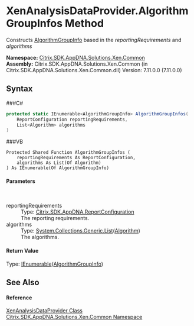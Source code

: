 # XenAnalysisDataProvider.AlgorithmGroupInfos Method 
 

Constructs <a href="T_Citrix_SDK_AppDNA_Reporting_AlgorithmGroupInfo">AlgorithmGroupInfo</a> based in the *reportingRequirements* and *algorithms*

**Namespace:**&nbsp;<a href="N_Citrix_SDK_AppDNA_Solutions_Xen_Common">Citrix.SDK.AppDNA.Solutions.Xen.Common</a><br />**Assembly:**&nbsp;Citrix.SDK.AppDNA.Solutions.Xen.Common (in Citrix.SDK.AppDNA.Solutions.Xen.Common.dll) Version: 7.11.0.0 (7.11.0.0)

## Syntax

###C#
```csharp
protected static IEnumerable<AlgorithmGroupInfo> AlgorithmGroupInfos(
	ReportConfiguration reportingRequirements,
	List<Algorithm> algorithms
)
```

###VB
```vbnet
Protected Shared Function AlgorithmGroupInfos ( 
	reportingRequirements As ReportConfiguration,
	algorithms As List(Of Algorithm)
) As IEnumerable(Of AlgorithmGroupInfo)
```


#### Parameters
&nbsp;<dl><dt>reportingRequirements</dt><dd>Type: <a href="T_Citrix_SDK_AppDNA_ReportConfiguration">Citrix.SDK.AppDNA.ReportConfiguration</a><br />The reporting requirements.</dd><dt>algorithms</dt><dd>Type: <a href="http://msdn2.microsoft.com/en-us/library/6sh2ey19" target="_blank">System.Collections.Generic.List</a>(<a href="T_Citrix_SDK_AppDNA_Algorithm">Algorithm</a>)<br />The algorithms.</dd></dl>

#### Return Value
Type: <a href="http://msdn2.microsoft.com/en-us/library/9eekhta0" target="_blank">IEnumerable</a>(<a href="T_Citrix_SDK_AppDNA_Reporting_AlgorithmGroupInfo">AlgorithmGroupInfo</a>)<br />

## See Also


#### Reference
<a href="T_Citrix_SDK_AppDNA_Solutions_Xen_Common_XenAnalysisDataProvider">XenAnalysisDataProvider Class</a><br /><a href="N_Citrix_SDK_AppDNA_Solutions_Xen_Common">Citrix.SDK.AppDNA.Solutions.Xen.Common Namespace</a><br />